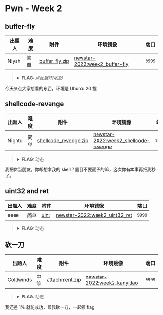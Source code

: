 # Pwn - Week 2

## buffer-fly

| 出题人 | 难度 | 附件 | 环境镜像 | 端口 |
|--------|------|------|----------|------|
| Niyah  | 简单 | [buffer_fly.zip](https://github.com/project-newstar/newstar-ctf-2022/releases/download/attachment-week2/buffer_fly.zip) | [newstar-2022:week2_buffer-fly](https://hub.docker.com/r/openctf/newstar-2022/tags?name=week2_buffer-fly) | `9999` |

> <details><summary><strong>FLAG:</strong> <i>点此展开/收起</i></summary>
> <code>flag{b3c0me_4_butt3rf1y}</code>
> </details>

今天来点大家想看的东西，环境是 Ubuntu 20 捏

## shellcode-revenge

| 出题人 | 难度 | 附件 | 环境镜像 | 端口 |
|--------|------|------|----------|------|
| Nightu | 简单 | [shellcode_revenge.zip](https://github.com/project-newstar/newstar-ctf-2022/releases/download/attachment-week2/shellcode_revenge.zip) | [newstar-2022:week2_shellcode-revenge](https://hub.docker.com/r/openctf/newstar-2022/tags?name=week2_shellcode-revenge) | `12011` |

> <details><summary><strong>FLAG:</strong> 动态</summary>
> </details >

我把你当朋友，你却想拿我的 shell？题目不要面子的嘛，这次你有本事再把我秒了。

## uint32 and ret

| 出题人 | 难度 | 附件 | 环境镜像 | 端口 |
|--------|------|------|----------|------|
| eeee   | 简单 | [uint](https://github.com/project-newstar/newstar-ctf-2022/releases/download/attachment-week2/uint) | [newstar-2022:week2_uint32_ret](https://hub.docker.com/r/openctf/newstar-2022/tags?name=week2_uint32_ret) | `9999` |

> <details><summary><strong>FLAG:</strong> 动态</summary>
> </details >

## 砍一刀

| 出题人    | 难度 | 附件 | 环境镜像 | 端口 |
|-----------|------|------|----------|------|
| Coldwinds | 中等 | [attachment.zip](https://github.com/project-newstar/newstar-ctf-2022/releases/download/attachment-week2/attachment.zip) | [newstar-2022:week2_kanyidao](https://hub.docker.com/r/openctf/newstar-2022/tags?name=week2_kanyidao) | `9999` |

> <details><summary><strong>FLAG:</strong> 动态</summary>
> </details >

我还差 1% 就能成功，帮我砍一刀，一起领 flag
